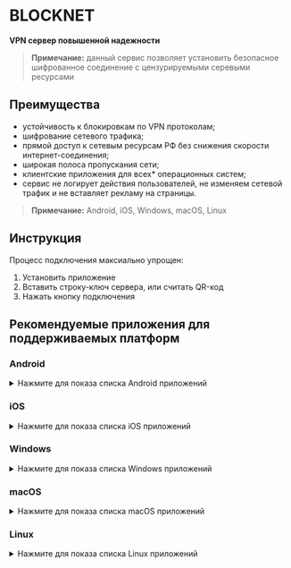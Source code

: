 # BLOCKNET

**VPN сервер повышенной надежности**

> **Примечание:** данный сервис позволяет установить безопасное шифрованное соединение с цензурируемыми серевыми ресурсами

## Преимущества

- устойчивость к блокировкам по VPN протоколам;
- шифрование сетевого трафика;
- прямой доступ к сетевым ресурсам РФ без снижения скорости интернет-соединения;
- широкая полоса пропускания сети;
- клиентские приложения для всех* операционных систем;
- сервис не логирует действия пользователей, не изменяем сетевой трафик и не вставляет рекламу на страницы.

> **Примечание:** Android, iOS, Windows, macOS, Linux

## Инструкция

Процесс подключения максиально упрощен:

1. Установить приложение
2. Вставить строку-ключ сервера, или считать QR-код
3. Нажать кнопку подключения

## Рекомендуемые приложения для поддерживаемых платформ

### Android

<details>
  <summary>Нажмите для показа списка Android приложений</summary>

  1. [Hiddify Next (Preview)](https://play.google.com/store/apps/details?id=app.hiddify.com)

  > **Примечание:** в приложении присутствует опция "Раздельное проксирование", позволяющая настраивать белый/черный список приложений. Таким образом можно выбрать приложения, которые будут работать через VPN, или наоборот.

</details>

### iOS

<details>
  <summary>Нажмите для показа списка iOS приложений</summary>

  1. [Streisand](https://apps.apple.com/us/app/streisand/id6450534064)

</details>

### Windows

<details>
  <summary>Нажмите для показа списка Windows приложений</summary>

  1. [Hiddify-Next](https://github.com/hiddify/hiddify-next/releases)

  > **Примечание:** рекомендуется использовать только номерные версии без приписки .dev

  > **Примечание:** Приложение может работать в двух режимах: системный прокси (по умолчанию), TUN. Большинство приложений и сайтов понимают первый режим, но не все (Microsoft Edge). Если какое-то приложение не проксирует соединение - переключитесь в TUN-режим (в настройках). Чтобы TUN-режим заработал, необходимо запустить приложение от имени администратора (программа об этом скажет)

</details>

### macOS

<details>
  <summary>Нажмите для показа списка macOS приложений</summary>

  1. [Hiddify-Next](https://github.com/hiddify/hiddify-next/releases)

  > **Примечание:** рекомендуется использовать только номерные версии без приписки .dev

</details>

### Linux

<details>
  <summary>Нажмите для показа списка Linux приложений</summary>

  1. [Hiddify-Next](https://github.com/hiddify/hiddify-next/releases)

  > **Примечание:** рекомендуется использовать только номерные версии без приписки .dev

</details>
